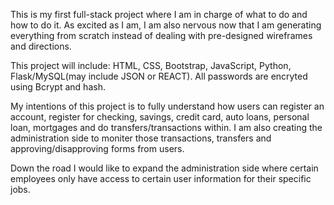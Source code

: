 This is my first full-stack project where I am in charge of what to do and how to do it. As excited as I am, I am also nervous now that I am generating everything from scratch instead of dealing with pre-designed wireframes and directions.

This project will include: HTML, CSS, Bootstrap, JavaScript, Python, Flask/MySQL(may include JSON or REACT). All passwords are encryted using Bcrypt and hash.

My intentions of this project is to fully understand how users can register an account, register for checking, savings, credit card, auto loans, personal loan, mortgages and do transfers/transactions within. I am also creating the administration side to moniter those transactions, transfers and approving/disapproving forms from users.

Down the road I would like to expand the administration side where certain employees only have access to certain user information for their specific jobs.
